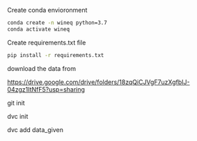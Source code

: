 Create conda envioronment
```bash
conda create -n wineq python=3.7
conda activate wineq
```
Create requirements.txt file
```bash
pip install -r requirements.txt
```

download the data from

https://drive.google.com/drive/folders/18zqQiCJVgF7uzXgfbIJ-04zgz1ItNfF5?usp=sharing

git init

dvc init

dvc add data_given